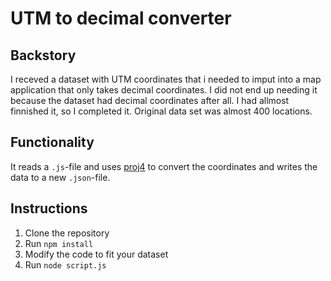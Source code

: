 # UTM to decimal converter

## Backstory

I receved a dataset with UTM coordinates that i needed to imput into a map application that only takes decimal coordinates.
I did not end up needing it because the dataset had decimal coordinates after all.
I had allmost finnished it, so I completed it. Original data set was almost 400 locations.

## Functionality
It reads a `.js`-file and uses [proj4](http://proj4js.org/) to convert the coordinates and writes the data to a new `.json`-file.

## Instructions

1. Clone the repository
1. Run `npm install`
1. Modify the code to fit your dataset
1. Run `node script.js `

